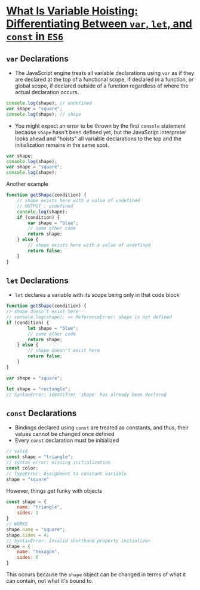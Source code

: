 # [What Is Variable Hoisting: Differentiating Between `var`, `let`, and `const` in `ES6`](https://medium.freecodecamp.org/what-is-variable-hoisting-differentiating-between-var-let-and-const-in-es6-f1a70bb43d)

## `var` Declarations

* The JavaScript engine treats all variable declarations using `var` as if they are declared at the top of a functional scope, if declared in a function, or global scope, if declared outside of a function regardless of where the actual declaration occurs.

```javascript
console.log(shape); // undefined
var shape = "square";
console.log(shape); // shape
```
* You might expect an error to be thrown by the first `console` statement because `shape` hasn't been defined yet, but the JavaScript interpreter looks ahead and "hoists" all variable declarations to the top and the initialization remains in the same spot.

```javascript
var shape;
console.log(shape);
var shape = "square";
console.log(shape);
```

Another example

```javascript
function getShape(condition) {
    // shape exists here with a value of undefined
    // OUTPUT : undefined
    console.log(shape);
    if (condition) {
        var shape = "blue";
        // some other code
        return shape;
    } else {
        // shape exists here with a value of undefined
        return false;
    }
}
```

## `let` Declarations

* `let` declares a variable with its scope being only in that code block

```javascript
function getShape(condition) {
// shape doesn't exist here
// console.log(shape); => ReferenceError: shape is not defined
if (condition) {
        let shape = "blue";
        // some other code
        return shape;
    } else {
        // shape doesn't exist here
        return false;
    }
}
```

```javascript
var shape = "square";

let shape = "rectangle";
// SyntaxError: Identifier 'shape' has already been declared
```

## `const` Declarations

* Bindings declared using `const` are treated as constants, and thus, their values cannot be changed once defined
* Every `const` declaration must be initialized

```javascript
// valid
const shape = "triangle";
// syntax error: missing initialization
const color;
// TypeError: Assignment to constant variable
shape = "square"
```

However, things get funky with objects

```javascript
const shape = {
    name: "triangle",
    sides: 3
}
// WORKS
shape.name = "square";
shape.sides = 4;
// SyntaxError: Invalid shorthand property initializer
shape = {
    name: "hexagon",
    sides: 6
}
```

This occurs because the `shape` object can be changed in terms of what it can contain, not what it's bound to.
